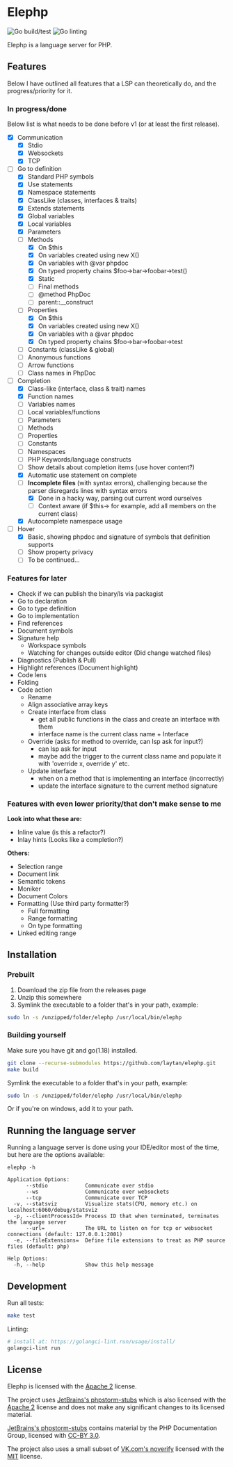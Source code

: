 # Elephp

![Go build/test](https://github.com/laytan/elephp/actions/workflows/go-test.yml/badge.svg?branch=main)
![Go linting](https://github.com/laytan/elephp/actions/workflows/golangci-lint.yml/badge.svg?branch=main)

Elephp is a language server for PHP.

## Features

Below I have outlined all features that a LSP can theoretically do, and the progress/priority for it.

### In progress/done

Below list is what needs to be done before v1 (or at least the first release).

- [x] Communication
    - [x] Stdio
    - [x] Websockets
    - [x] TCP
- [ ] Go to definition
    - [x] Standard PHP symbols
    - [x] Use statements
    - [x] Namespace statements
    - [x] ClassLike (classes, interfaces & traits)
    - [x] Extends statements
    - [x] Global variables
    - [x] Local variables
    - [x] Parameters
    - [ ] Methods
        - [x] On $this
        - [x] On variables created using new X()
        - [x] On variables with @var phpdoc
        - [x] On typed property chains $foo->bar->foobar->test()
        - [x] Static
        - [ ] Final methods
        - [ ] @method PhpDoc
        - [ ] parent::__construct
    - [ ] Properties
        - [x] On $this
        - [x] On variables created using new X()
        - [x] On variables with a @var phpdoc
        - [x] On typed property chains $foo->bar->foobar->test
    - [ ] Constants (classLike & global)
    - [ ] Anonymous functions
    - [ ] Arrow functions
    - [ ] Class names in PhpDoc
- [ ] Completion
    - [x] Class-like (interface, class & trait) names
    - [x] Function names
    - [ ] Variables names
    - [ ] Local variables/functions
    - [ ] Parameters
    - [ ] Methods
    - [ ] Properties
    - [ ] Constants
    - [ ] Namespaces
    - [ ] PHP Keywords/language constructs
    - [ ] Show details about completion items (use hover content?)
    - [x] Automatic use statement on complete
    - [ ] **Incomplete files** (with syntax errors), challenging because the parser disregards lines with syntax errors
        - [x] Done in a hacky way, parsing out current word ourselves
        - [ ] Context aware (if $this-> for example, add all members on the current class)
    - [x] Autocomplete namespace usage
- [ ] Hover
    - [x] Basic, showing phpdoc and signature of symbols that definition supports
    - [ ] Show property privacy
    - [ ] To be continued...

### Features for later

- Check if we can publish the binary/ls via packagist
- Go to declaration
- Go to type definition
- Go to implementation
- Find references
- Document symbols
- Signature help
    - Workspace symbols
    - Watching for changes outside editor (Did change watched files)
- Diagnostics (Publish & Pull)
- Highlight references (Document highlight)
- Code lens
- Folding
- Code action
    - Rename
    - Align associative array keys
    - Create interface from class
        - get all public functions in the class and create an interface with them
        - interface name is the current class name + Interface
    - Override (asks for method to override, can lsp ask for input?)
        - can lsp ask for input
        - maybe add the trigger to the current class name and populate it with 'override x, override y' etc.
    - Update interface
        - when on a method that is implementing an interface (incorrectly)
        - update the interface signature to the current method signature

### Features with even lower priority/that don't make sense to me

**Look into what these are:**  
- Inline value (is this a refactor?)
- Inlay hints (Looks like a completion?)

**Others:**  
- Selection range
- Document link
- Semantic tokens
- Moniker
- Document Colors
- Formatting (Use third party formatter?)
    - Full formatting
    - Range formatting
    - On type formatting
- Linked editing range

## Installation

### Prebuilt

1. Download the zip file from the releases page
2. Unzip this somewhere
3. Symlink the executable to a folder that's in your path, example:
```bash
sudo ln -s /unzipped/folder/elephp /usr/local/bin/elephp
```

### Building yourself

Make sure you have git and go(1.18) installed.

```bash
git clone --recurse-submodules https://github.com/laytan/elephp.git
make build
```

Symlink the executable to a folder that's in your path, example:
```bash
sudo ln -s /unzipped/folder/elephp /usr/local/bin/elephp
```

Or if you're on windows, add it to your path.

## Running the language server

Running a language server is done using your IDE/editor most of the time,
but here are the options available:

```
elephp -h

Application Options:
      --stdio            Communicate over stdio
      --ws               Communicate over websockets
      --tcp              Communicate over TCP
  -v, --statsviz         Visualize stats(CPU, memory etc.) on localhost:6060/debug/statsviz
  -p, --clientProcessId= Process ID that when terminated, terminates the language server
      --url=             The URL to listen on for tcp or websocket connections (default: 127.0.0.1:2001)
  -e, --fileExtensions=  Define file extensions to treat as PHP source files (default: php)

Help Options:
  -h, --help             Show this help message
```

## Development

Run all tests:
```bash
make test
```

Linting:
```bash
# install at: https://golangci-lint.run/usage/install/
golangci-lint run
```

## License

Elephp is licensed with the [Apache 2](https://www.apache.org/licenses/LICENSE-2.0) license.

The project uses [JetBrains's phpstorm-stubs](https://github.com/JetBrains/phpstorm-stubs)
which is also licensed with the [Apache 2](https://www.apache.org/licenses/LICENSE-2.0) license and does not
make any significant changes to its licensed material.

[JetBrains's phpstorm-stubs](https://github.com/JetBrains/phpstorm-stubs) contains material by the PHP Documentation Group,
licensed with [CC-BY 3.0](https://www.php.net/manual/en/cc.license.php).

The project also uses a small subset of [VK.com's noverify](https://github.com/VKCOM/noverify)
licensed with the [MIT](https://raw.githubusercontent.com/VKCOM/noverify/v0.5.3/LICENSE) license.
